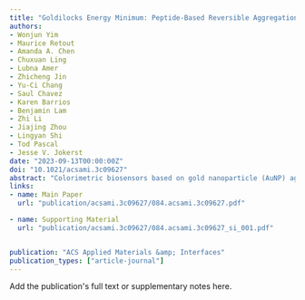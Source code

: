 ```yaml
---
title: "Goldilocks Energy Minimum: Peptide-Based Reversible Aggregation and Biosensing"
authors:
- Wonjun Yim
- Maurice Retout
- Amanda A. Chen
- Chuxuan Ling
- Lubna Amer
- Zhicheng Jin
- Yu-Ci Chang
- Saul Chavez
- Karen Barrios
- Benjamin Lam
- Zhi Li
- Jiajing Zhou
- Lingyan Shi
- Tod Pascal
- Jesse V. Jokerst
date: "2023-09-13T00:00:00Z"
doi: "10.1021/acsami.3c09627"
abstract: "Colorimetric biosensors based on gold nanoparticle (AuNP) aggregation are often challenged by matrix interference in biofluids, poor specificity, and limited utility with clinical samples. Here, we propose a peptide-driven nanoscale disassembly approach, where AuNP aggregates induced by electrostatic attractions are dissociated in response to proteolytic cleavage. Initially, citrate-coated AuNPs were assembled via a short cationic peptide (RRK) and characterized by experiments and simulations. The dissociation peptides were then used to reversibly dissociate the AuNP aggregates as a function of target protease detection, i.e., main protease (Mpro), a biomarker for severe acute respiratory syndrome coronavirus 2. The dissociation propensity depends on peptide length, hydrophilicity, charge, and ligand architecture. Finally, our dissociation strategy provides a rapid and distinct optical signal through Mpro cleavage with a detection limit of 12.3 nM in saliva. Our dissociation peptide effectively dissociates plasmonic assemblies in diverse matrices including 100% human saliva, urine, plasma, and seawater, as well as other types of plasmonic nanoparticles such as silver. Our peptide-enabled dissociation platform provides a simple, matrix-insensitive, and versatile method for protease sensing."
links:
- name: Main Paper
  url: "publication/acsami.3c09627/084.acsami.3c09627.pdf"

- name: Supporting Material
  url: "publication/acsami.3c09627/084.acsami.3c09627_si_001.pdf"


publication: "ACS Applied Materials &amp; Interfaces"
publication_types: ["article-journal"]
---
```


Add the publication's full text or supplementary notes here.
